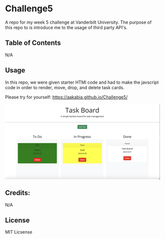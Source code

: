 # Challenge5
A repo for my week 5 challenge at Vanderbilt University. The purpose of this repo to is introduce me to the usage of third party API's. 


## Table of Contents 

N/A

## Usage 

In this repo, we were given starter HTMl code and had to make the javscript code in order to render, move, drop, and  delete task cards. 

Please try for yourself:
https://aakabia.github.io/Challenge5/

![Screen shot of Project](screeenshot/taskBoard.png)


## Credits:

N/A

## License 
MIT Licsense 

